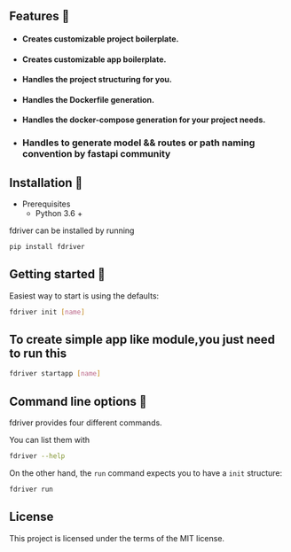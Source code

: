 ##  Features 🚀

* #### Creates customizable **project boilerplate.**
* #### Creates customizable **app boilerplate.**
* #### Handles the project structuring for you.
* #### Handles the Dockerfile generation.
* #### Handles the docker-compose generation for your project needs.
* ### Handles to generate model && routes or path naming convention by fastapi community



## Installation 📌

* Prerequisites
    * Python 3.6 +

fdriver can be installed by running 

```python
pip install fdriver 
```


## Getting started 🎈

Easiest way to start is using the defaults:

```bash
fdriver init [name]
```

## To create simple app like module,you just need to run this

```bash
fdriver startapp [name]
```

## Command line options 🧰

fdriver provides four different commands. 

You can list them with

```bash
fdriver --help
```

On the other hand, the `run` command expects you to have a `init` structure:

```bash
fdriver run
```

## License

This project is licensed under the terms of the MIT license.
